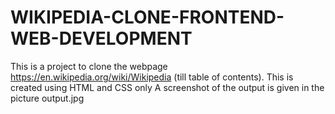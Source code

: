 # WIKIPEDIA-CLONE-FRONTEND-WEB-DEVELOPMENT
This is a project to clone the webpage https://en.wikipedia.org/wiki/Wikipedia (till table of contents).
This is created using HTML and CSS only
A screenshot of the output is given in the picture output.jpg
